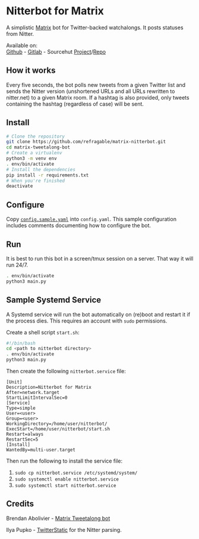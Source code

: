 # Nitterbot for Matrix

A simplistic [Matrix](https://matrix.org) bot for Twitter-backed
watchalongs. It posts statuses from Nitter.

Available on:  
[Github](https://github.com/refragable/matrix-nitterbot) - [Gitlab](https://gitlab.com/refragable/matrix-nitterbot) - Sourcehut [Project](https://sr.ht/~refragable/nitterbot-matrix/)/[Repo](https://git.sr.ht/~refragable/nitterbot-matrix)

## How it works

Every five seconds, the bot polls new tweets from a given Twitter list and
sends the Nitter version (unshortened URLs and all URLs rewritten to nitter.net) to a given Matrix room. If a hashtag is also provided, only
tweets containing the hashtag (regardless of case) will be sent.

## Install

```bash
# Clone the repository
git clone https://github.com/refragable/matrix-nitterbot.git
cd matrix-tweetalong-bot
# Create a virtualenv
python3 -m venv env
. env/bin/activate
# Install the dependencies
pip install -r requirements.txt
# When you're finished
deactivate
```

## Configure

Copy [`config.sample.yaml`](/config.sample.yaml) into `config.yaml`.
This sample configuration includes comments documenting how to configure
the bot.

## Run

It is best to run this bot in a screen/tmux session on a server. That way it will run 24/7.

```bash
. env/bin/activate
python3 main.py
```

## Sample Systemd Service

A Systemd service will run the bot automatically on (re)boot and restart it if the process dies. This requires an account with `sudo` permissions.

Create a shell script `start.sh`:

```bash
#!/bin/bash
cd <path to nitterbot directory>
. env/bin/activate
python3 main.py
```
Then create the following `nitterbot.service` file:

```
[Unit]
Description=Nitterbot for Matrix
After=network.target
StartLimitIntervalSec=0
[Service]
Type=simple
User=<user>
Group=<user>
WorkingDirectory=/home/user/nitterbot/
ExecStart=/home/user/nitterbot/start.sh
Restart=always
RestartSec=5
[Install]
WantedBy=multi-user.target
```
Then run the following to install the service file:
1. `sudo cp nitterbot.service /etc/systemd/system/`
2. `sudo systemctl enable nitterbot.service`
3. `sudo systemctl start nitterbot.service`

## Credits

Brendan Abolivier - [Matrix Tweetalong bot](https://github.com/babolivier/matrix-tweetalong-bot)

Ilya Pupko - [TwitterStatic](https://github.com/ILAsoft/TwitterStatic) for the Nitter parsing.